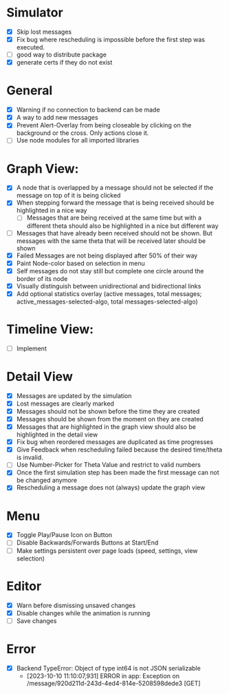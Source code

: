 # Simulator
- [x] Skip lost messages
- [x] Fix bug where rescheduling is impossible before the first step was executed. 
- [ ] good way to distribute package
- [x] generate certs if they do not exist

# General
- [x] Warning if no connection to backend can be made
- [x] A way to add new messages
- [x] Prevent Alert-Overlay from being closeable by clicking on the background or the cross. Only actions close it.
- [ ] Use node modules for all imported libraries

# Graph View:
- [x] A node that is overlapped by a message should not be selected if the message on top of it is being clicked 
- [x] When stepping forward the message that is being received should be highlighted in a nice way
  - [ ] Messages that are being received at the same time but with a different theta should also be highlighted in a nice but different way
- [ ] Messages that have already been received should not be shown. But messages with the same theta that will be received later should be shown
- [x] Failed Messages are not being displayed after 50% of their way
- [x] Paint Node-color based on selection in menu
- [x] Self messages do not stay still but complete one circle around the border of its node
- [x] Visually distinguish between unidirectional and bidirectional links
- [x] Add optional statistics overlay (active messages, total messages; active_messages-selected-algo, total messages-selected-algo)

# Timeline View:
- [ ] Implement

# Detail View
- [x] Messages are updated by the simulation
- [x] Lost messages are clearly marked
- [x] Messages should not be shown before the time they are created
- [x] Messages should be shown from the moment on they are created
- [x] Messages that are highlighted in the graph view should also be highlighted in the detail view
- [x] Fix bug when reordered messages are duplicated as time progresses
- [x] Give Feedback when rescheduling failed because the desired time/theta is invalid.
- [ ] Use Number-Picker for Theta Value and restrict to valid numbers
- [x] Once the first simulation step has been made the first message can not be changed anymore
- [x] Rescheduling a message does not (always) update the graph view

# Menu
- [x] Toggle Play/Pause Icon on Button
- [ ] Disable Backwards/Forwards Buttons at Start/End
- [ ] Make settings persistent over page loads (speed, settings, view selection)

# Editor
- [x] Warn before dismissing unsaved changes
- [x] Disable changes while the animation is running
- [ ] Save changes

# Error
- [x] Backend TypeError: Object of type int64 is not JSON serializable
  - [2023-10-10 11:10:07,931] ERROR in app: Exception on /message/920d211d-243d-4ed4-814e-5208598dede3 [GET]


